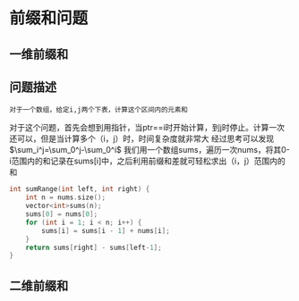# 前缀和问题

## 一维前缀和
## 问题描述

```
对于一个数组，给定i,j两个下表，计算这个区间内的元素和
```
对于这个问题，首先会想到用指针，当ptr==i时开始计算，到j时停止。计算一次还可以，但是当计算多个（i，j）时，时间复杂度就非常大
经过思考可以发现 $\sum_i^j=\sum_0^j-\sum_0^i$
我们用一个数组sums，遍历一次nums，将其0-i范围内的和记录在sums[i]中，之后利用前缀和差就可轻松求出（i，j）范围内的和

```C++
int sumRange(int left, int right) {
	int n = nums.size();
	vector<int>sums(n);
	sums[0] = nums[0];
	for (int i = 1; i < n; i++) {
		sums[i] = sums[i - 1] + nums[i];
	}
	return sums[right] - sums[left-1];
}

```

## 二维前缀和
